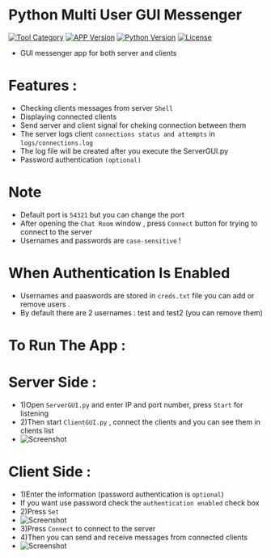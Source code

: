 # Python Multi User GUI Messenger

[![Tool Category](https://badgen.net/badge/Tool/Messenger/black)](https://github.com/nxenon/python-messenger)
[![APP Version](https://badgen.net/badge/Version/v2.1.1/red)](https://github.com/nxenon/python-messenger)
[![Python Version](https://badgen.net/badge/Python/3.x/blue)](https://www.python.org/download/releases/3.0/)
[![License](https://badgen.net/badge/License/GPLv3/purple)](https://github.com/nxenon/python-messenger/blob/master/LICENSE)

- GUI messenger app for both server and clients

# Features :
- Checking clients messages from server `Shell`
- Displaying connected clients
- Send server and client signal for cheking connection between them
- The server logs client `connections status and attempts` in `logs/connections.log`
- The log file will be created after you execute the ServerGUI.py
- Password authentication `(optional)`
# Note 
- Default port is `54321` but you can change the port
- After opening the `Chat Room` window , press `Connect` button for trying to connect to the server
- Usernames and passwords are `case-sensitive` !
# When Authentication Is Enabled
- Usernames and paaswords are stored in `creds.txt` file you can add or remove users .
- By default there are 2 usernames : test and test2 (you can remove them)
# To Run The App :
# Server Side : 
- 1)Open `ServerGUI.py` and enter IP and port number, press `Start` for listening
- 2)Then start `ClientGUI.py` , connect the clients and you can see them in clients list 
- ![Screenshot](https://user-images.githubusercontent.com/61124903/101241546-3a2b8d00-370c-11eb-8d3e-90e3622f61db.png) 

# Client Side :
- 1)Enter the information (password authentication is `optional`)
- If you want use password check the `authentication enabled` check box
- 2)Press `Set`
- ![Screenshot](https://user-images.githubusercontent.com/61124903/101241532-1ff1af00-370c-11eb-94f6-e36a50dc846b.png)
- 3)Press `Connect` to connect to the server
- 4)Then you can send and receive messages from connected clients
- ![Screenshot](https://user-images.githubusercontent.com/61124903/101241548-47e11280-370c-11eb-8745-21dfa7892587.png)
